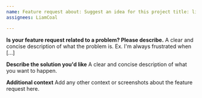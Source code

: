 ```yaml
---
name: Feature request about: Suggest an idea for this project title: liam please add this thing labels: enhancement
assignees: LiamCoal

---
```


**Is your feature request related to a problem? Please describe.**
A clear and concise description of what the problem is. Ex. I'm always frustrated when [...]

**Describe the solution you'd like**
A clear and concise description of what you want to happen.

**Additional context**
Add any other context or screenshots about the feature request here.
